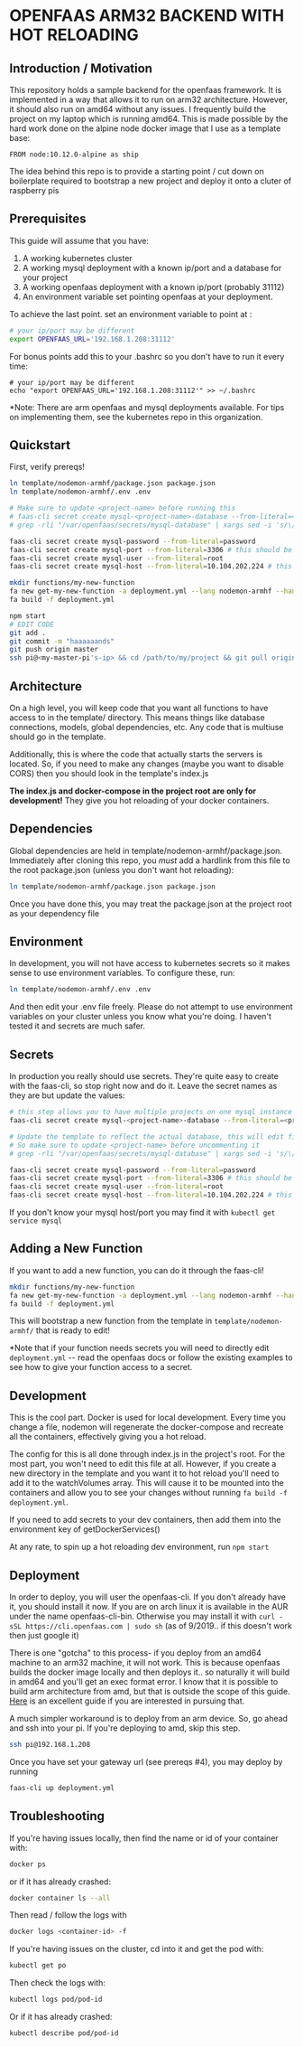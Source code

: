 # OPENFAAS ARM32 BACKEND WITH HOT RELOADING

## Introduction / Motivation

This repository holds a sample backend for the openfaas framework. It is
implemented in a way that allows it to run on arm32 architecture. However, it
should also run on amd64 without any issues. I frequently build the project on
my laptop which is running amd64. This is made possible by the hard work done
on the alpine node docker image that I use as a template base:
```
FROM node:10.12.0-alpine as ship
```

The idea behind this repo is to provide a starting point / cut down on
boilerplate required to bootstrap a new project and deploy it onto a cluter of
raspberry pis

## Prerequisites

This guide will assume that you have:

1. A working kubernetes cluster
1. A working mysql deployment with a known ip/port and a database for your project
1. A working openfaas deployment with a known ip/port (probably 31112)
1. An environment variable set pointing openfaas at your deployment. 

To achieve the last point. set an environment variable to point at
<cluster-master-ip>:<openfaas-port>
```bash
# your ip/port may be different
export OPENFAAS_URL='192.168.1.208:31112'
```
For bonus points add this to your .bashrc so you don't have to run it every time:
```
# your ip/port may be different
echo "export OPENFAAS_URL='192.168.1.208:31112'" >> ~/.bashrc
```
*Note: There are arm openfaas and mysql deployments available. For tips on
implementing them, see the kubernetes repo in this organization.

## Quickstart

First, verify prereqs!

```bash
ln template/nodemon-armhf/package.json package.json
ln template/nodemon-armhf/.env .env

# Make sure to update <project-name> before running this
# faas-cli secret create mysql-<project-name>-database --from-literal=<project-name>-database
# grep -rli "/var/openfaas/secrets/mysql-database" | xargs sed -i 's/\/var\/openfaas\/secrets\/mysql-database/\/var\/openfaas\/secrets\/mysql-<project-name>-database/g'

faas-cli secret create mysql-password --from-literal=password
faas-cli secret create mysql-port --from-literal=3306 # this should be the cluster-port of your mysql service
faas-cli secret create mysql-user --from-literal=root
faas-cli secret create mysql-host --from-literal=10.104.202.224 # this should be the cluster-ip of your mysql service

mkdir functions/my-new-function
fa new get-my-new-function -a deployment.yml --lang nodemon-armhf --handler functions/my-new-function/get-my-new-function
fa build -f deployment.yml

npm start
# EDIT CODE
git add .
git commit -m "haaaaaands"
git push origin master
ssh pi@<my-master-pi's-ip> && cd /path/to/my/project && git pull origin master && fa build -f deployment.yml
```

## Architecture

On a high level, you will keep code that you want all functions to have access
to in the template/ directory. This means things like database connections,
models, global dependencies, etc. Any code that is multiuse should go in the
template.

Additionally, this is where the code that actually starts the servers is
located. So, if you need to make any changes (maybe you want to disable CORS)
then you should look in the template's index.js

**The index.js and docker-compose in the project root are only for development!**
They give you hot reloading of your docker containers.

## Dependencies

Global dependencies are held in template/nodemon-armhf/package.json.
Immediately after cloning this repo, you *must* add a hardlink from this file
to the root package.json (unless you don't want hot reloading):
```bash
ln template/nodemon-armhf/package.json package.json
```
Once you have done this, you may treat the package.json at the project root as
your dependency file

## Environment 

In development, you will not have access to kubernetes secrets so it makes
sense to use environment variables. To configure these, run:
```bash
ln template/nodemon-armhf/.env .env
```
And then edit your .env file freely. Please do not attempt to use environment
variables on your cluster unless you know what you're doing. I haven't tested
it and secrets are much safer.

## Secrets

In production you really should use secrets. They're quite easy to create with
the faas-cli, so stop right now and do it. Leave the secret names as they are
but update the values:
```bash
# this step allows you to have multiple projects on one mysql instance
faas-cli secret create mysql-<project-name>-database --from-literal=<project-name>-database

# Update the template to reflect the actual database, this will edit files 
# So make sure to update <project-name> before uncommenting it
# grep -rli "/var/openfaas/secrets/mysql-database" | xargs sed -i 's/\/var\/openfaas\/secrets\/mysql-database/\/var\/openfaas\/secrets\/mysql-<project-name>-database/g'

faas-cli secret create mysql-password --from-literal=password
faas-cli secret create mysql-port --from-literal=3306 # this should be the cluster-port of your mysql service
faas-cli secret create mysql-user --from-literal=root
faas-cli secret create mysql-host --from-literal=10.104.202.224 # this should be the cluster-ip of your mysql service
```
If you don't know your mysql host/port you may find it with `kubectl get
service mysql`


## Adding a New Function

If you want to add a new function, you can do it through the faas-cli! 

```bash
mkdir functions/my-new-function
fa new get-my-new-function -a deployment.yml --lang nodemon-armhf --handler functions/my-new-function/get-my-new-function
fa build -f deployment.yml
```

This will bootstrap a new function from the template in `template/nodemon-armhf/` that is ready to edit!

*Note that if your function needs secrets you will need to directly edit
`deployment.yml` -- read the openfaas docs or follow the existing examples to
see how to give your function access to a secret.

## Development

This is the cool part. Docker is used for local development. Every time you
change a file, nodemon will regenerate the docker-compose and recreate all the
containers, effectively giving you a hot reload.

The config for this is all done through index.js in the project's root. For the
most part, you won't need to edit this file at all. However, if you create a
new directory in the template and you want it to hot reload you'll need to add
it to the watchVolumes array. This will cause it to be mounted into the
containers and allow you to see your changes without running `fa build -f
deployment.yml`. 

If you need to add secrets to your dev containers, then add them into the
environment key of getDockerServices()

At any rate, to spin up a hot reloading dev environment, run `npm start`

## Deployment

In order to deploy, you will user the openfaas-cli. If you don't already have
it, you should install it now. If you are on arch linux it is available in the
AUR under the name openfaas-cli-bin. Otherwise you may install it with `curl
-sSL https://cli.openfaas.com | sudo sh` (as of 9/2019.. if this doesn't work
then just google it)

There is one "gotcha" to this process- if you deploy from an amd64 machine to
an arm32 machine, it will not work. This is because openfaas builds the docker
image locally and then deploys it.. so naturally it will build in amd64 and
you'll get an exec format error. I know that it is possible to build arm
architecture from amd, but that is outside the scope of this guide.
[Here](https://www.balena.io/blog/building-arm-containers-on-any-x86-machine-even-dockerhub/)
is an excellent guide if you are interested in pursuing that.

A much simpler workaround is to deploy from an arm device. So, go ahead and ssh
into your pi. If you're deploying to amd, skip this step.
```bash
ssh pi@192.168.1.208
```
Once you have set your gateway url (see prereqs #4), you may deploy by running
``` bash
faas-cli up deployment.yml
```

## Troubleshooting

If you're having issues locally, then find the name or id of your container with:
```bash
docker ps
```
or if it has already crashed:
```bash
docker container ls --all
```
Then read / follow the logs with
```bash
docker logs <container-id> -f
```
If you're having issues on the cluster, cd into it and get the pod with:
```bash
kubectl get po
```
Then check the logs with:
```bash
kubectl logs pod/pod-id
```
Or if it has already crashed:
```bash
kubectl describe pod/pod-id
```
